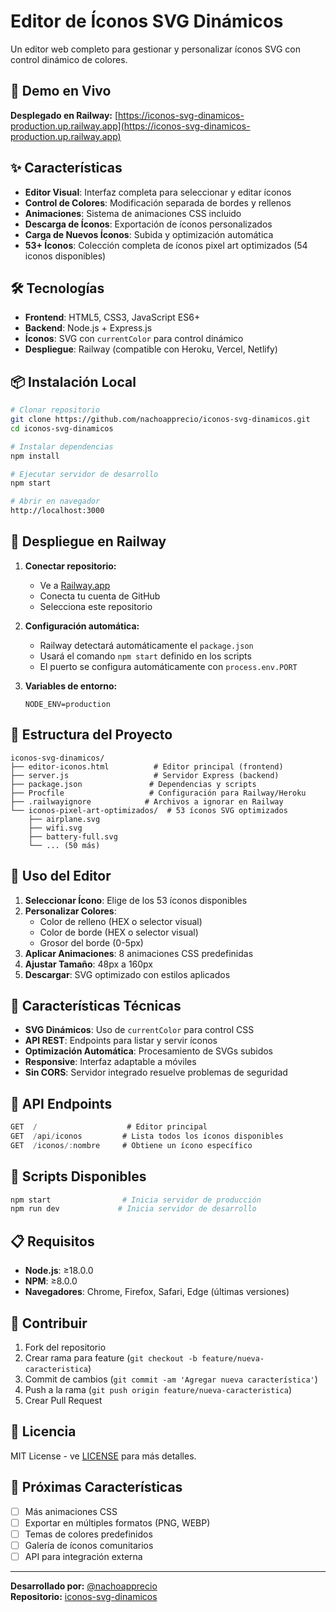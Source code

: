 # Editor de Íconos SVG Dinámicos

Un editor web completo para gestionar y personalizar íconos SVG con control dinámico de colores.

## 🚀 Demo en Vivo

**Desplegado en Railway:** [https://iconos-svg-dinamicos-production.up.railway.app](https://iconos-svg-dinamicos-production.up.railway.app)

## ✨ Características

- **Editor Visual**: Interfaz completa para seleccionar y editar íconos
- **Control de Colores**: Modificación separada de bordes y rellenos
- **Animaciones**: Sistema de animaciones CSS incluido
- **Descarga de Íconos**: Exportación de íconos personalizados
- **Carga de Nuevos Íconos**: Subida y optimización automática
- **53+ Íconos**: Colección completa de íconos pixel art optimizados (54 iconos disponibles)

## 🛠️ Tecnologías

- **Frontend**: HTML5, CSS3, JavaScript ES6+
- **Backend**: Node.js + Express.js
- **Íconos**: SVG con `currentColor` para control dinámico
- **Despliegue**: Railway (compatible con Heroku, Vercel, Netlify)

## 📦 Instalación Local

```bash
# Clonar repositorio
git clone https://github.com/nachoapprecio/iconos-svg-dinamicos.git
cd iconos-svg-dinamicos

# Instalar dependencias
npm install

# Ejecutar servidor de desarrollo
npm start

# Abrir en navegador
http://localhost:3000
```

## 🚢 Despliegue en Railway

1. **Conectar repositorio:**
   - Ve a [Railway.app](https://railway.app)
   - Conecta tu cuenta de GitHub
   - Selecciona este repositorio

2. **Configuración automática:**
   - Railway detectará automáticamente el `package.json`
   - Usará el comando `npm start` definido en los scripts
   - El puerto se configura automáticamente con `process.env.PORT`

3. **Variables de entorno:**
   ```
   NODE_ENV=production
   ```

## 📁 Estructura del Proyecto

```
iconos-svg-dinamicos/
├── editor-iconos.html          # Editor principal (frontend)
├── server.js                   # Servidor Express (backend)
├── package.json               # Dependencias y scripts
├── Procfile                   # Configuración para Railway/Heroku
├── .railwayignore            # Archivos a ignorar en Railway
└── iconos-pixel-art-optimizados/  # 53 íconos SVG optimizados
    ├── airplane.svg
    ├── wifi.svg
    ├── battery-full.svg
    └── ... (50 más)
```

## 🎨 Uso del Editor

1. **Seleccionar Ícono**: Elige de los 53 íconos disponibles
2. **Personalizar Colores**: 
   - Color de relleno (HEX o selector visual)
   - Color de borde (HEX o selector visual)
   - Grosor del borde (0-5px)
3. **Aplicar Animaciones**: 8 animaciones CSS predefinidas
4. **Ajustar Tamaño**: 48px a 160px
5. **Descargar**: SVG optimizado con estilos aplicados

## 🌟 Características Técnicas

- **SVG Dinámicos**: Uso de `currentColor` para control CSS
- **API REST**: Endpoints para listar y servir íconos
- **Optimización Automática**: Procesamiento de SVGs subidos
- **Responsive**: Interfaz adaptable a móviles
- **Sin CORS**: Servidor integrado resuelve problemas de seguridad

## 📡 API Endpoints

```javascript
GET  /                    # Editor principal
GET  /api/iconos         # Lista todos los íconos disponibles
GET  /iconos/:nombre     # Obtiene un ícono específico
```

## 🔧 Scripts Disponibles

```bash
npm start                # Inicia servidor de producción
npm run dev             # Inicia servidor de desarrollo
```

## 📋 Requisitos

- **Node.js**: ≥18.0.0
- **NPM**: ≥8.0.0
- **Navegadores**: Chrome, Firefox, Safari, Edge (últimas versiones)

## 🤝 Contribuir

1. Fork del repositorio
2. Crear rama para feature (`git checkout -b feature/nueva-caracteristica`)
3. Commit de cambios (`git commit -am 'Agregar nueva característica'`)
4. Push a la rama (`git push origin feature/nueva-caracteristica`)
5. Crear Pull Request

## 📄 Licencia

MIT License - ve [LICENSE](LICENSE) para más detalles.

## 🎯 Próximas Características

- [ ] Más animaciones CSS
- [ ] Exportar en múltiples formatos (PNG, WEBP)
- [ ] Temas de colores predefinidos
- [ ] Galería de íconos comunitarios
- [ ] API para integración externa

---

**Desarrollado por:** [@nachoapprecio](https://github.com/nachoapprecio)  
**Repositorio:** [iconos-svg-dinamicos](https://github.com/nachoapprecio/iconos-svg-dinamicos)